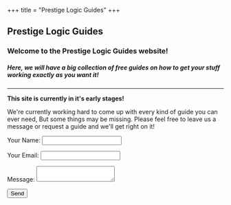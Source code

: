 +++
title = "Prestige Logic Guides"
+++

## Prestige Logic Guides

### Welcome to the Prestige Logic Guides website!

##### Here, we will have a big collection of **free** guides on how to get your stuff working exactly as you want it!

----

**This site is currently in it's early stages!**


We're currently working hard to come up with every kind of guide you can ever need, But some things may be missing. Please feel free to leave us a message or request a guide and we'll get right on it!

<form name="contact" action="thank-you" netlify>
  <p>
    <label>Your Name: <input type="text" name="name"></label>   
  </p>
  <p>
    <label>Your Email: <input type="email" name="email"></label>
  </p>
  <p>
    <label>Message: <textarea name="message"></textarea></label>
  </p>
  <p>
    <button type="submit">Send</button>
  </p>
</form>